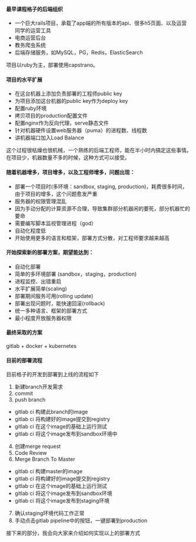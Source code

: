 #### 最早课程格子的后端组织

* 一个巨大rails项目，承载了app端的所有版本的api、很多h5页面、以及运营同学的运营工具
* 电商运营后台
* 教务爬虫系统
* 后端存储服务，如MySQL，PG，Redis，ElasticSearch

项目以ruby为主，部署使用capstrano。

#### 项目的水平扩展

* 在这台机器上添加负责部署的工程师public key
* 为项目添加这台机器的public key作为deploy key
* 配置ruby环境
* 拷贝项目的production配置文件
* 配置nginx作为反向代理，serve静态文件
* 针对机器硬件设置web服务器（puma）的进程数、线程数
* 讲机器端口加入Load Balance

这个过程很枯燥也很机械，一个熟练的后端工程师，能在半小时内搞定这些事情。在项目少，机器数量不多的时候，这种方式可以接受。

#### 随着机器增多，项目增多，以及工程师增多，问题出现：

* 部署一个项目时(多环境：sandbox, staging, production)，耗费很多时间，由于项目的增多，这个问题愈发严重
* 服务器的权限管理混乱
* 因为手动分配的计算资源不合理，导致集群部分机器闲的要死，部分机器忙的要命
* 需要编写脚本监视管理进程（god）
* 自动化程度低
* 开始使用更多的语言和框架，部署方式分散，对工程师要求越来越高

#### 开始探索新的部署方案，期望能达到：

* 自动化部署
* 简单的多环境部署 \(sandbox，staging，production\)
* 进程监控、出错重启
* 水平扩展简单(scaling)
* 部署期间服务可用(rolling update)
* 部署出现问题时，能快速回滚(rollback)
* 统一多种语言、框架的部署方式
* 最小程度开放服务器权限

#### 最终采取的方案

gitlab + docker + kubernetes

#### 目前的部署流程

目前格子的开发到部署到上线的流程如下

1. 新建branch开发需求
2. commit
3. push branch
  - gitlab ci 构建此branch的image
  - gitlab ci 将构建好的image提交到registry
  - gitlab ci 在这个image的基础上运行测试
  - gitlab ci 将这个image发布到sandbox环境中
4. 创建merge request
5. Code Review
6. Merge Branch To Master
  - gitlab ci 构建master的image
  - gitlab ci 将构建好的image提交到registry
  - gitlab ci 在这个image的基础上运行测试
  - gitlab ci 将这个image发布到sandbox环境
  - gitlab ci 将这个image发布到staging环境
7. 确认staging环境代码工作正常
8. 手动点击gitlab pipeline中的按钮，一键部署到production

接下来的部分，我会向大家来介绍如何实现以上的部署方式
